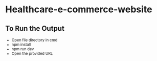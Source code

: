 # Healthcare-e-commerce-website

## To Run the Output

<small>

- Open file directory in cmd
- npm install
- npm run dev
- Open the provided URL

</small>